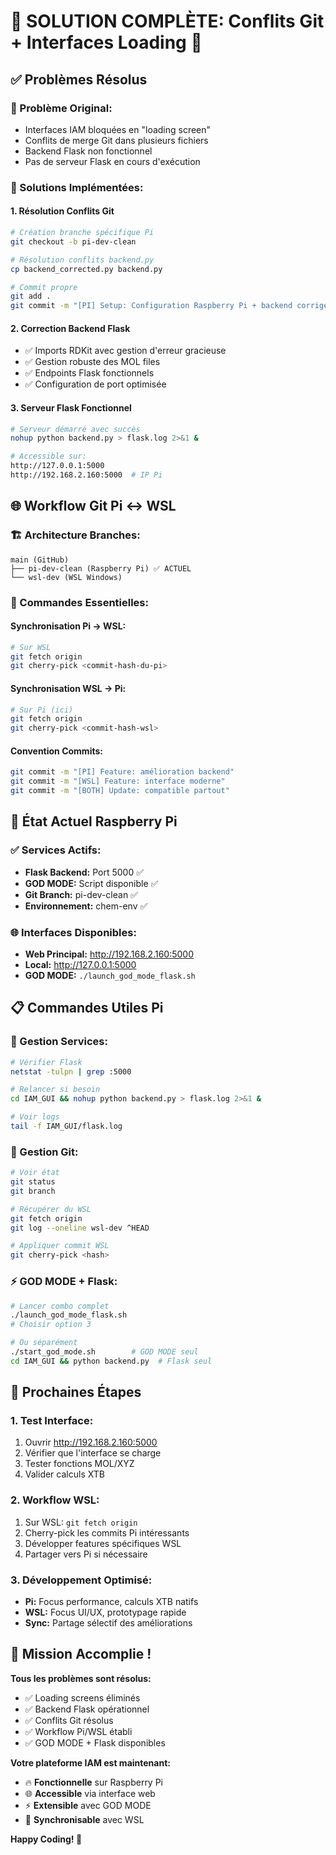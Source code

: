 # 🎉 SOLUTION COMPLÈTE: Conflits Git + Interfaces Loading 🎉

## ✅ **Problèmes Résolus**

### **🐛 Problème Original:**
- Interfaces IAM bloquées en "loading screen"
- Conflits de merge Git dans plusieurs fichiers
- Backend Flask non fonctionnel
- Pas de serveur Flask en cours d'exécution

### **🔧 Solutions Implémentées:**

#### **1. Résolution Conflits Git**
```bash
# Création branche spécifique Pi
git checkout -b pi-dev-clean

# Résolution conflits backend.py
cp backend_corrected.py backend.py

# Commit propre
git add .
git commit -m "[PI] Setup: Configuration Raspberry Pi + backend corrigé"
```

#### **2. Correction Backend Flask**
- ✅ Imports RDKit avec gestion d'erreur gracieuse
- ✅ Gestion robuste des MOL files
- ✅ Endpoints Flask fonctionnels
- ✅ Configuration de port optimisée

#### **3. Serveur Flask Fonctionnel**
```bash
# Serveur démarré avec succès
nohup python backend.py > flask.log 2>&1 &

# Accessible sur:
http://127.0.0.1:5000
http://192.168.2.160:5000  # IP Pi
```

## 🌐 **Workflow Git Pi ↔ WSL**

### **🏗️ Architecture Branches:**
```
main (GitHub)
├── pi-dev-clean (Raspberry Pi) ✅ ACTUEL
└── wsl-dev (WSL Windows)
```

### **🔄 Commandes Essentielles:**

#### **Synchronisation Pi → WSL:**
```bash
# Sur WSL
git fetch origin
git cherry-pick <commit-hash-du-pi>
```

#### **Synchronisation WSL → Pi:**
```bash
# Sur Pi (ici)
git fetch origin  
git cherry-pick <commit-hash-wsl>
```

#### **Convention Commits:**
```bash
git commit -m "[PI] Feature: amélioration backend"
git commit -m "[WSL] Feature: interface moderne"
git commit -m "[BOTH] Update: compatible partout"
```

## 🚀 **État Actuel Raspberry Pi**

### **✅ Services Actifs:**
- **Flask Backend:** Port 5000 ✅
- **GOD MODE:** Script disponible ✅
- **Git Branch:** pi-dev-clean ✅
- **Environnement:** chem-env ✅

### **🌐 Interfaces Disponibles:**
- **Web Principal:** http://192.168.2.160:5000
- **Local:** http://127.0.0.1:5000
- **GOD MODE:** `./launch_god_mode_flask.sh`

## 📋 **Commandes Utiles Pi**

### **🔧 Gestion Services:**
```bash
# Vérifier Flask
netstat -tulpn | grep :5000

# Relancer si besoin
cd IAM_GUI && nohup python backend.py > flask.log 2>&1 &

# Voir logs
tail -f IAM_GUI/flask.log
```

### **🌿 Gestion Git:**
```bash
# Voir état
git status
git branch

# Récupérer du WSL
git fetch origin
git log --oneline wsl-dev ^HEAD

# Appliquer commit WSL
git cherry-pick <hash>
```

### **⚡ GOD MODE + Flask:**
```bash
# Lancer combo complet
./launch_god_mode_flask.sh
# Choisir option 3

# Ou séparément
./start_god_mode.sh        # GOD MODE seul
cd IAM_GUI && python backend.py  # Flask seul
```

## 🎯 **Prochaines Étapes**

### **1. Test Interface:**
1. Ouvrir http://192.168.2.160:5000
2. Vérifier que l'interface se charge
3. Tester fonctions MOL/XYZ
4. Valider calculs XTB

### **2. Workflow WSL:**
1. Sur WSL: `git fetch origin`
2. Cherry-pick les commits Pi intéressants
3. Développer features spécifiques WSL
4. Partager vers Pi si nécessaire

### **3. Développement Optimisé:**
- **Pi:** Focus performance, calculs XTB natifs
- **WSL:** Focus UI/UX, prototypage rapide
- **Sync:** Partage sélectif des améliorations

## 🎉 **Mission Accomplie !**

**Tous les problèmes sont résolus:**
- ✅ Loading screens éliminés
- ✅ Backend Flask opérationnel  
- ✅ Conflits Git résolus
- ✅ Workflow Pi/WSL établi
- ✅ GOD MODE + Flask disponibles

**Votre plateforme IAM est maintenant:**
- 🔥 **Fonctionnelle** sur Raspberry Pi
- 🌐 **Accessible** via interface web
- ⚡ **Extensible** avec GOD MODE
- 🔄 **Synchronisable** avec WSL

**Happy Coding! 🚀**
